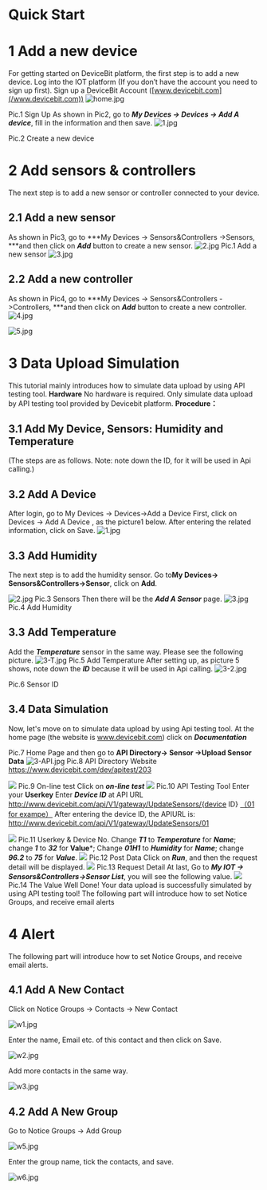 # Quick Start
# 1 Add a new device
For getting started on DeviceBit platform, the first step is to add a new device.
Log into the IOT platform (If you don’t have the account you need to sign up first).
Sign up a DeviceBit Account ([www.devicebit.com](/www.devicebit.com))
![home.jpg](https://upload-images.jianshu.io/upload_images/5875248-a27982f0be2f9336.jpg?imageMogr2/auto-orient/strip%7CimageView2/2/w/1240)


Pic.1 Sign Up
As shown in Pic2, go to ***My Devices -> Devices -> Add A device***, fill in the information and then save.
![1.jpg](https://upload-images.jianshu.io/upload_images/5875248-63d4f8279169e18c.jpg?imageMogr2/auto-orient/strip%7CimageView2/2/w/1240)

Pic.2 Create a new device
# 2 Add sensors & controllers
The next step is to add a new sensor or controller connected to your device.
## 2.1 Add a new sensor
As shown in Pic3, go to ***My Devices -> Sensors&Controllers ->Sensors, ***and then click on ***Add*** button to create a new sensor.
![2.jpg](https://upload-images.jianshu.io/upload_images/5875248-69f419f407b41109.jpg?imageMogr2/auto-orient/strip%7CimageView2/2/w/1240)
Pic.1 Add a new sensor
![3.jpg](https://upload-images.jianshu.io/upload_images/5875248-5bdbebbe22f00fa0.jpg?imageMogr2/auto-orient/strip%7CimageView2/2/w/1240)

## 2.2 Add a new controller
As shown in Pic4, go to ***My Devices -> Sensors&Controllers ->Controllers, ***and then click on ***Add*** button to create a new controller.
![4.jpg](https://upload-images.jianshu.io/upload_images/5875248-59e0dbbd77008921.jpg?imageMogr2/auto-orient/strip%7CimageView2/2/w/1240)

![5.jpg](https://upload-images.jianshu.io/upload_images/5875248-d7dc16e0ac309b07.jpg?imageMogr2/auto-orient/strip%7CimageView2/2/w/1240)
# 3 Data Upload Simulation

This tutorial mainly introduces how to simulate data upload by using API testing tool.
**Hardware**
No hardware is required. Only simulate data upload by API testing tool provided by Devicebit platform.
**Procedure：**
## 3.1 Add My Device, Sensors: Humidity and Temperature
(The steps are as follows. Note: note down the ID, for it will be used in Api calling.)
## 3.2 Add A Device
After login, go to My Devices -> Devices->Add a Device
First, click on Devices -> Add A Device , as the picture1 below. After entering the related information, click on Save.
![1.jpg](https://upload-images.jianshu.io/upload_images/5875248-63d4f8279169e18c.jpg?imageMogr2/auto-orient/strip%7CimageView2/2/w/1240)
## 3.3 Add Humidity
The next step is to add the humidity sensor. Go to**My Devices-> Sensors&Controllers->Sensor**, click on **Add**.

![2.jpg](https://upload-images.jianshu.io/upload_images/5875248-69f419f407b41109.jpg?imageMogr2/auto-orient/strip%7CimageView2/2/w/1240)
Pic.3 Sensors
Then there will be the ***Add A Sensor*** page.
![3.jpg](https://upload-images.jianshu.io/upload_images/5875248-5bdbebbe22f00fa0.jpg?imageMogr2/auto-orient/strip%7CimageView2/2/w/1240)
Pic.4 Add Humidity


## 3.3 Add Temperature
Add the ***Temperature*** sensor in the same way. Please see the following picture.
![3-T.jpg](https://upload-images.jianshu.io/upload_images/5875248-d268286302be8be7.jpg?imageMogr2/auto-orient/strip%7CimageView2/2/w/1240)
Pic.5 Add Temperature
After setting up, as picture 5 shows, note down the ***ID*** because it will be used in Api calling.
![3-2.jpg](https://upload-images.jianshu.io/upload_images/5875248-eb5f8fa8d99d258c.jpg?imageMogr2/auto-orient/strip%7CimageView2/2/w/1240)

Pic.6 Sensor ID

## 3.4 Data Simulation
Now, let's move on to simulate data upload by using Api testing tool.
At the home page (the website is www.devicebit.com) click on ***Documentation***

Pic.7 Home Page
and then go to **API Directory-> Sensor ->Upload Sensor Data**
![3-API.jpg](https://upload-images.jianshu.io/upload_images/5875248-fd5034c086bb6020.jpg?imageMogr2/auto-orient/strip%7CimageView2/2/w/1240)
Pic.8 API Directory
Website https://www.devicebit.com/dev/apitest/203



![](http://upload-images.jianshu.io/upload_images/5875248-43385cd3c136c6d7.jpg?imageMogr2/auto-orient/strip%7CimageView2/2/w/1240)
Pic.9 On-line test
Click on ***on-line test***
![](http://upload-images.jianshu.io/upload_images/5875248-9189516a45c179fb.jpg?imageMogr2/auto-orient/strip%7CimageView2/2/w/1240)
Pic.10 API Testing Tool
Enter your **Userkey**
Enter ***Device ID*** at API URL
http://www.devicebit.com/api/V1/gateway/UpdateSensors/{device ID}
[（01 for exampe）](http://www.lewei50.com/api/V1/gateway/UpdateSensors/%E4%BD%A0%E7%9A%84%E7%BD%91%E5%85%B3%E5%8F%B7)
After entering the device ID, the APIURL is: http://www.devicebit.com/api/V1/gateway/UpdateSensors/01

![](http://upload-images.jianshu.io/upload_images/5875248-4d20a426fb793a29.jpg?imageMogr2/auto-orient/strip%7CimageView2/2/w/1240)
Pic.11 Userkey & Device No.
Change ***T1*** to ***Temperature*** for ***Name***; change ***1*** to ***32*** for **Value***;
Change ***01H1*** to ***Humidity*** for ***Name***; change ***96.2*** to ***75*** for ***Value***.
![](http://upload-images.jianshu.io/upload_images/5875248-8bd1cebcac05e996.jpg?imageMogr2/auto-orient/strip%7CimageView2/2/w/1240)
Pic.12 Post Data
Click on ***Run***, and then the request detail will be displayed.
![](http://upload-images.jianshu.io/upload_images/5875248-155ac589f0f24f1c.jpg?imageMogr2/auto-orient/strip%7CimageView2/2/w/1240)
Pic.13 Request Detail
At last, Go to ***My IOT -> Sensors&Controllers->Sensor List***, you will see the following value.
![](http://upload-images.jianshu.io/upload_images/5875248-25994a4da11d5380.jpg?imageMogr2/auto-orient/strip%7CimageView2/2/w/1240)
Pic.14 The Value
Well Done! Your data upload is successfully simulated by using API testing tool!
The following part will introduce how to set Notice Groups, and receive email alerts

# 4 Alert
The following part will introduce how to set Notice Groups, and receive email alerts.
## 4.1 Add A New Contact

Click on Notice Groups -> Contacts -> New Contact

![w1.jpg](http://upload-images.jianshu.io/upload_images/5875248-d35b662cfdedf98e.jpg?imageMogr2/auto-orient/strip%7CimageView2/2/w/1240)


Enter the name, Email etc. of this contact and then click on Save.

![w2.jpg](http://upload-images.jianshu.io/upload_images/5875248-3329c5d6c69fac1c.jpg?imageMogr2/auto-orient/strip%7CimageView2/2/w/1240)

Add more contacts in the same way.


![w3.jpg](http://upload-images.jianshu.io/upload_images/5875248-91c804f86585df59.jpg?imageMogr2/auto-orient/strip%7CimageView2/2/w/1240)

## 4.2 Add A New Group

Go to Notice Groups -> Add Group

![w5.jpg](http://upload-images.jianshu.io/upload_images/5875248-30088f3b3243b34c.jpg?imageMogr2/auto-orient/strip%7CimageView2/2/w/1240)

Enter the group name, tick the contacts, and save.

![w6.jpg](http://upload-images.jianshu.io/upload_images/5875248-84abedff39e82e90.jpg?imageMogr2/auto-orient/strip%7CimageView2/2/w/1240)
